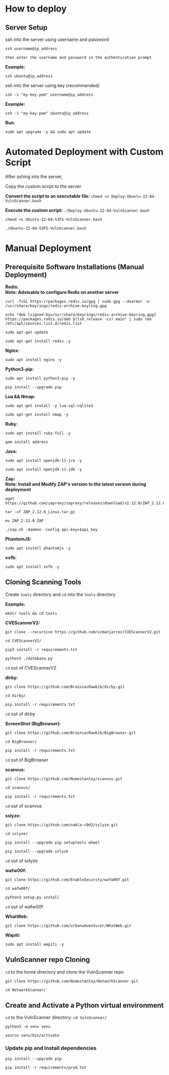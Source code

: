 # How to deploy


## Server Setup

ssh into the server using username and password

```
ssh username@ip_address

then enter the username and password in the authentication prompt
```

**Example:**

```
ssh ubuntu@ip_address
```

ssh into the server using key (recommended)

```
ssh -i "my-key.pem" username@ip_address
```

**Example:**

```
ssh -i "my-key.pem" ubuntu@ip_address
```

**Run:**

```
sudo apt upgrade -y && sudo apt update
```


# Automated Deployment with Custom Script

After sshing into the server, 

Copy the custom script to the server

**Convert the script to an executable file:** `chmod +x Deploy-Ubuntu-22-04-VulnScanner.bash` 

**Execute the custom script:** `./Deploy-Ubuntu-22-04-VulnScanner.bash`

```
chmod +x Ubuntu-22-04-S3FS-VulnScanner.bash

./Ubuntu-22-04-S3FS-VulnScanner.bash
```


# Manual Deployment


## Prerequisite Software Installations (Manual Deployment)

**Redis:**
<br>
**Note: Advisable to configure Redis on another server**

```
curl -fsSL https://packages.redis.io/gpg | sudo gpg --dearmor -o /usr/share/keyrings/redis-archive-keyring.gpg

echo "deb [signed-by=/usr/share/keyrings/redis-archive-keyring.gpg] https://packages.redis.io/deb $(lsb_release -cs) main" | sudo tee /etc/apt/sources.list.d/redis.list

sudo apt-get update

sudo apt-get install redis -y
```

**Nginx:**

```
sudo apt install nginx -y
```

**Python3-pip:**

```
sudo apt install python3-pip -y

pip install --upgrade pip
```

**Lua && Nmap:**

```
sudo apt-get install -y lua-sql-sqlite3

sudo apt-get install nmap -y
```

**Ruby:**

```
sudo apt install ruby-full -y

gem install address
```

**Java:**

```
sudo apt install openjdk-11-jre -y

sudo apt install openjdk-11-jdk -y
```

**Zap:**
<br>
**Note: Install and Modify ZAP's version to the latest version during deployment**

```
wget https://github.com/zaproxy/zaproxy/releases/download/v2.12.0/ZAP_2.12.0_Linux.tar.gz

tar -xf ZAP_2.12.0_Linux.tar.gz

mv ZAP_2.12.0 ZAP

./zap.sh -daemon -config api.key=$api_key
```

**PhantomJS:**

```
sudo apt install phantomjs -y
```

**xvfb:**

```
sudo apt install xvfb -y
```


## Cloning Scanning Tools

Create `tools` directory and `cd` into the `tools` directory

**Example:**

```
mkdir tools && cd tools
```

**CVEScannerV2:**

```
git clone --recursive https://github.com/scmanjarrez/CVEScannerV2.git

cd CVEScannerV2/

pip3 install -r requirements.txt

python3 ./database.py
```

`cd` out of CVEScannerV2


**dirby:**

```
git clone https://github.com/BrainiacRawkib/dirby.git

cd dirby/

pip install -r requirements.txt
```

`cd` out of dirby


**ScreenShot (BigBrowser):**

```
git clone https://github.com/BrainiacRawkib/BigBrowser.git

cd BigBrowser/

pip install -r requirements.txt
```

`cd` out of BigBrowser


**scanvus:**

```
git clone https://github.com/Numostanley/scanvus.git

cd scanvus/

pip install -r requirements.txt
```

`cd` out of scanvus


**sslyze:**

```
git clone https://github.com/nabla-c0d3/sslyze.git

cd sslyze/

pip install --upgrade pip setuptools wheel

pip install --upgrade sslyze
```

`cd` out of sslyze


**wafw00f:**

```
git clone https://github.com/EnableSecurity/wafw00f.git

cd wafw00f/

python3 setup.py install
```

`cd` out of wafw00f


**WhatWeb:**

```
git clone https://github.com/urbanadventurer/WhatWeb.git
```


**Wapiti:**

```
sudo apt install wapiti -y
```


## VulnScanner repo Cloning

`cd` to the home directory and clone the VulnScanner repo

```
git clone https://github.com/Numostanley/NetworkScanner.git

cd NetworkScanner/
```


## Create and Activate a Python virtual environment

`cd` to the VulnScanner directory: `cd VulnScanner/`

```
python3 -m venv venv

source venv/bin/activate
```


### Update pip and Install dependencies

```
pip install --upgrade pip

pip install -r requirements/prod.txt
```
